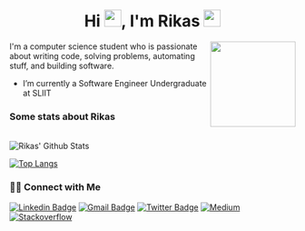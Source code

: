 
<h1 align="center">Hi <img src="https://raw.githubusercontent.com/iampavangandhi/iampavangandhi/master/gifs/Hi.gif" I'm Rikas width="30px">, I'm Rikas <img src="https://media.giphy.com/media/WUlplcMpOCEmTGBtBW/giphy.gif" width="30"></h1>

<img align='right' src='https://github.com/Rishit-dagli/Rishit-dagli/blob/master/images/octocat-anime.gif' width='150"'>

I'm a computer science student who is passionate about writing code, solving problems, automating stuff, and building software.

- I’m currently a Software Engineer Undergraduate at SLIIT
<!-- - 📚 I’m currently learning  frontend web development using ReactJS, Redux.
- 👯 I’m looking for a software development internship.  -->

<h3> Some stats about Rikas </h3> </br>
<img align="center" src="https://github-readme-stats.vercel.app/api?username=RikasMRM&include_all_commits=true&count_private=true&show_icons=true&line_height=20&title_color=7A7ADB&icon_color=2234AE&text_color=D3D3D3&bg_color=0,000000,130F40" alt="Rikas' Github Stats">

</br>

[![Top Langs](https://github-readme-stats.vercel.app/api/top-langs/?username=RikasMRM&layout=compact&text_color=daf7dc&bg_color=151515)](https://github.com/devSouvik/github-readme-stats)


<h3> 🤝🏻 Connect with Me </h3>

[![Linkedin Badge](https://img.shields.io/badge/-LinkedIn-blue?style=flat-square&logo=Linkedin&logoColor=white&link=https://www.linkedin.com/in/rikasmrm)](https://www.linkedin.com/in/rikasmrm/)  [![Gmail Badge](https://img.shields.io/badge/-Gmail-c14438?style=flat-square&logo=Gmail&logoColor=white&link=mailto:rikasrkf@gmail.com)](mailto:rikasrkf@gmail.com) [![Twitter Badge](https://img.shields.io/badge/-Rikas-1ca0f1?style=flat-square&logo=twitter&logoColor=white&link=https://twitter.com/RkRikas)](https://twitter.com/RkRikas)
[![Medium](https://github.com/Rishit-dagli/Rishit-dagli/blob/master/badges/medium.svg)](https://rikasmrm.medium.com)
[![Stackoverflow](https://github.com/Rishit-dagli/Rishit-dagli/blob/master/badges/stackoverflow.svg)](https://stackoverflow.com/users/15252943/rikas)

